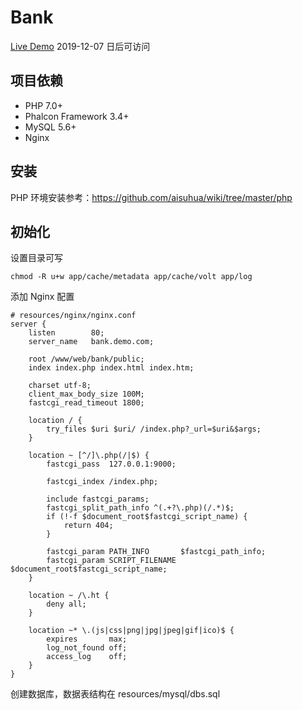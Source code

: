 # Bank

[Live Demo](http://122.51.144.50:81) 2019-12-07 日后可访问

## 项目依赖

- PHP 7.0+
- Phalcon Framework 3.4+
- MySQL 5.6+
- Nginx

## 安装

PHP 环境安装参考：https://github.com/aisuhua/wiki/tree/master/php

## 初始化

设置目录可写

```
chmod -R u+w app/cache/metadata app/cache/volt app/log
```

添加 Nginx 配置

```
# resources/nginx/nginx.conf
server {
    listen        80;
    server_name   bank.demo.com;

    root /www/web/bank/public;
    index index.php index.html index.htm;

    charset utf-8;
    client_max_body_size 100M;
    fastcgi_read_timeout 1800;

    location / {
        try_files $uri $uri/ /index.php?_url=$uri&$args;
    }

    location ~ [^/]\.php(/|$) {
        fastcgi_pass  127.0.0.1:9000;

        fastcgi_index /index.php;

        include fastcgi_params;
        fastcgi_split_path_info ^(.+?\.php)(/.*)$;
        if (!-f $document_root$fastcgi_script_name) {
            return 404;
        }

        fastcgi_param PATH_INFO       $fastcgi_path_info;
        fastcgi_param SCRIPT_FILENAME $document_root$fastcgi_script_name;
    }

    location ~ /\.ht {
        deny all;
    }

    location ~* \.(js|css|png|jpg|jpeg|gif|ico)$ {
        expires       max;
        log_not_found off;
        access_log    off;
    }
}

```

创建数据库，数据表结构在 resources/mysql/dbs.sql
